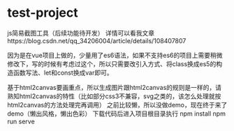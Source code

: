 # test-project
js简易截图工具（后续功能待开发）
详情可以看我文章https://blog.csdn.net/qq_34206004/article/details/108407807

因为是在vue项目上做的，少量用了es6语法，如果不支持es6的项目上需要稍微修改下，写的时候有考虑过这个，所以只需要改引入方式、将class换成es5的构造函数写法、let和const换成var即可。

基于html2canvas要画重点，所以生成图片跟html2canvas的规则是一样的，请熟知html2canvas的特性（比如部分css3不兼容，svg之类的，该怎么处理就按html2canvas的方法处理完再调用）
之前比较懒，所以没做demo，现在终于来了demo（懒出风格，懒出色彩）
下载代码后进入项目根目录执行
npm install
npm run serve
